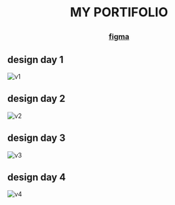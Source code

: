 #  <p align="center"> MY PORTIFOLIO </p>
### <p align="center"> [figma](https://www.figma.com/file/acES0uimPhaYFJiRXeSJ5i/Untitled?node-id=1%3A3&t=VqJCZs6SVeRGz8m4-1) </p>

## design day 1
![v1](https://user-images.githubusercontent.com/59917720/216427041-d9f84fb2-f8f0-453d-8d84-8373bd8cae32.png)
## design day 2
![v2](https://user-images.githubusercontent.com/59917720/216705824-a4eb9803-6472-4595-a954-c7196c6b8c4b.png)
## design day 3
![v3](https://user-images.githubusercontent.com/59917720/216736544-8778a86a-c835-44e3-81a9-965e3bb6e9e1.png)
## design day 4
![v4](https://user-images.githubusercontent.com/59917720/216793240-5c9bb0fc-4472-4d4c-a22c-b7a80b66a386.png)

